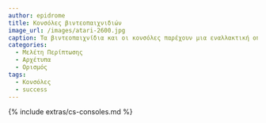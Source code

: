 ```yaml
---
author: epidrome
title: Κονσόλες βιντεοπαιχνιδιών 
image_url: /images/atari-2600.jpg
caption: Τα βιντεοπαιχνίδια και οι κονσόλες παρέχουν μια εναλλακτική οπτική πάνω στο κυριάρχο αφήγημα της διάδρασης με επιτραπέζιες και κινητές συσκευές. 
categories:
  - Μελέτη Περίπτωσης
  - Αρχέτυπα
  - Ορισμός
tags:
  - Κονσόλες 
  - success
---
```


{% include extras/cs-consoles.md %}

